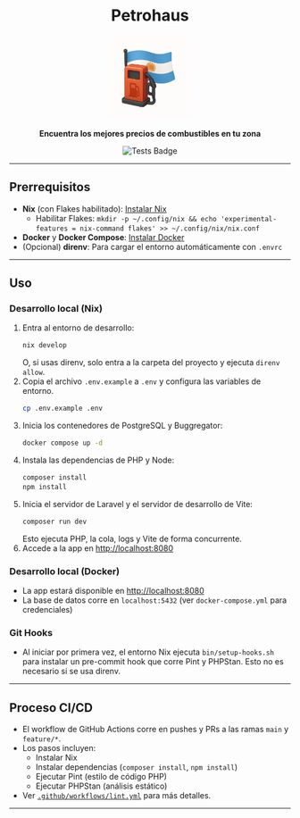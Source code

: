 <div align="center">

# Petrohaus

<img src="public/icon-512.png" alt="Petrohaus" height="150">

**Encuentra los mejores precios de combustibles en tu zona**

<p>
<img src="https://img.shields.io/github/actions/workflow/status/mayocca/petrohaus/lint.yml?label=tests" alt="Tests Badge">
</p>

</div>

---

## Prerrequisitos

-   **Nix** (con Flakes habilitado): [Instalar Nix](https://nixos.org/download.html)
    -   Habilitar Flakes: `mkdir -p ~/.config/nix && echo 'experimental-features = nix-command flakes' >> ~/.config/nix/nix.conf`
-   **Docker** y **Docker Compose**: [Instalar Docker](https://docs.docker.com/get-docker/)
-   (Opcional) **direnv**: Para cargar el entorno automáticamente con `.envrc`

---

## Uso

### Desarrollo local (Nix)

1. Entra al entorno de desarrollo:
    ```sh
    nix develop
    ```
    O, si usas direnv, solo entra a la carpeta del proyecto y ejecuta `direnv allow`.
1. Copia el archivo `.env.example` a `.env` y configura las variables de entorno.
    ```sh
    cp .env.example .env
    ```
1. Inicia los contenedores de PostgreSQL y Buggregator:
    ```sh
    docker compose up -d
    ```
1. Instala las dependencias de PHP y Node:
    ```sh
    composer install
    npm install
    ```
1. Inicia el servidor de Laravel y el servidor de desarrollo de Vite:
    ```sh
    composer run dev
    ```
    Esto ejecuta PHP, la cola, logs y Vite de forma concurrente.
1. Accede a la app en [http://localhost:8080](http://localhost:8080)

### Desarrollo local (Docker)

-   La app estará disponible en [http://localhost:8080](http://localhost:8080)
-   La base de datos corre en `localhost:5432` (ver `docker-compose.yml` para credenciales)

### Git Hooks

-   Al iniciar por primera vez, el entorno Nix ejecuta `bin/setup-hooks.sh` para instalar un pre-commit hook que corre Pint y PHPStan. Esto no es necesario si se usa direnv.

---

## Proceso CI/CD

-   El workflow de GitHub Actions corre en pushes y PRs a las ramas `main` y `feature/*`.
-   Los pasos incluyen:
    -   Instalar Nix
    -   Instalar dependencias (`composer install`, `npm install`)
    -   Ejecutar Pint (estilo de código PHP)
    -   Ejecutar PHPStan (análisis estático)
-   Ver [`.github/workflows/lint.yml`](../.github/workflows/lint.yml) para más detalles.

---

